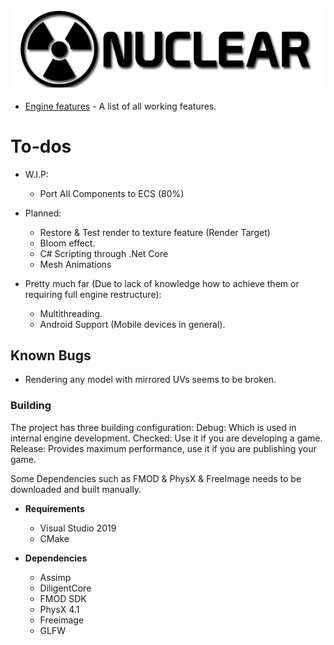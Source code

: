 ![Nuclear Engine Logo](logo.png "Nuclear Engine Logo") 
* [Engine features](https://github.com/Zone-organization/Nuclear-Engine/blob/master/FEATURES.md) - A list of all working features.

# To-dos 
  - W.I.P:
	- Port All Components to ECS (80%)
	
  - Planned:
    - Restore & Test render to texture feature (Render Target)
    - Bloom effect.
    - C# Scripting through .Net Core
	- Mesh Animations

  - Pretty much far (Due to lack of knowledge how to achieve them or requiring full engine restructure):
    - Multithreading.
    - Android Support (Mobile devices in general).

## Known Bugs
  - Rendering any model with mirrored UVs seems to be broken.

### Building
The project has three building configuration:
Debug: Which is used in internal engine development.
Checked: Use it if you are developing a game.
Release: Provides maximum performance, use it if you are publishing your game.

Some Dependencies such as FMOD & PhysX & FreeImage needs to be downloaded and built manually.

- __Requirements__
  - Visual Studio 2019
  - CMake

- __Dependencies__
  - Assimp
  - DiligentCore
  - FMOD SDK
  - PhysX 4.1
  - Freeimage
  - GLFW
  
  
  
  
  
  
  
  
  
  
  
  
  
  
  
  
  
  
  
  
  
  
  
  
  
  
  
  